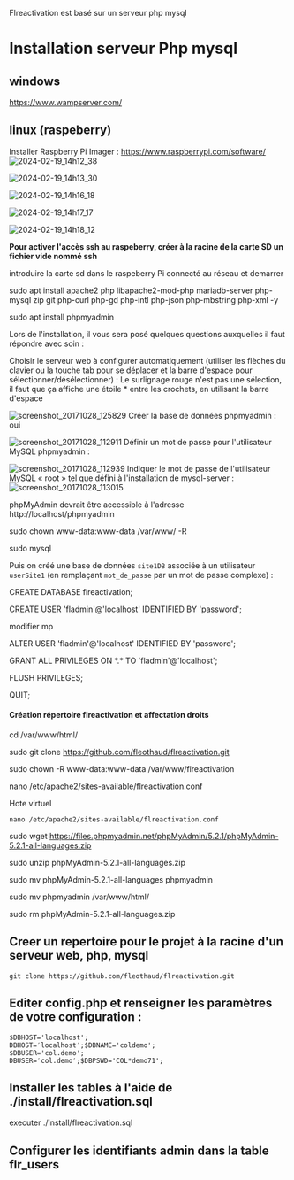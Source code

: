 Flreactivation est basé sur un serveur php mysql

# Installation serveur Php mysql

## windows
https://www.wampserver.com/

## linux (raspeberry)
Installer Raspberry Pi Imager : https://www.raspberrypi.com/software/
![2024-02-19_14h12_38](https://github.com/fleothaud/flreactivation/assets/16253157/3bff484e-0992-48ca-816d-ce103b9099b0)

![2024-02-19_14h13_30](https://github.com/fleothaud/flreactivation/assets/16253157/403e2b73-c5c4-4acf-ab08-e8966531fa2d)

![2024-02-19_14h16_18](https://github.com/fleothaud/flreactivation/assets/16253157/448d9662-84c4-4012-b2d9-7ae1c2424434)

![2024-02-19_14h17_17](https://github.com/fleothaud/flreactivation/assets/16253157/e0f3e082-a477-4e2e-b6de-99cb6dc777b7)

![2024-02-19_14h18_12](https://github.com/fleothaud/flreactivation/assets/16253157/e0fdcde4-e93a-4dfc-9287-34570162059c)


**Pour activer l'accès ssh au raspeberry, créer à la racine de la carte SD un fichier vide nommé ssh**


introduire la carte sd dans le raspeberry Pi connecté au réseau et demarrer



sudo apt install apache2 php libapache2-mod-php mariadb-server php-mysql zip git php-curl php-gd php-intl php-json php-mbstring php-xml -y

sudo apt install phpmyadmin

Lors de l'installation, il vous sera posé quelques questions auxquelles il faut répondre avec soin :

Choisir le serveur web à configurer automatiquement (utiliser les flèches du clavier ou la touche tab pour se déplacer et la barre d'espace pour sélectionner/désélectionner) :
Le surlignage rouge n'est pas une sélection, il faut que ça affiche une étoile * entre les crochets, en utilisant la barre d'espace


![screenshot_20171028_125829](https://github.com/fleothaud/flreactivation/assets/16253157/bc5ef7e4-cbb7-4fd7-b4ee-26e27fd876ea)
Créer la base de données phpmyadmin : oui

![screenshot_20171028_112911](https://github.com/fleothaud/flreactivation/assets/16253157/dade38ad-f0d9-426d-8bb8-9a87eee2a3c6)
Définir un mot de passe pour l'utilisateur MySQL phpmyadmin :

![screenshot_20171028_112939](https://github.com/fleothaud/flreactivation/assets/16253157/997c5731-399d-440e-bb67-d62bc4144902)
Indiquer le mot de passe de l'utilisateur MySQL « root » tel que défini à l'installation de mysql-server :
![screenshot_20171028_113015](https://github.com/fleothaud/flreactivation/assets/16253157/316a3ab6-728c-4af9-b266-8106460b20ef)

phpMyAdmin devrait être accessible à l'adresse http://localhost/phpmyadmin

sudo chown www-data:www-data /var/www/ -R

sudo mysql

Puis on créé une base de données `site1DB` associée à un utilisateur `userSite1` (en remplaçant `mot_de_passe` par un mot de passe complexe) :

CREATE DATABASE flreactivation; 

CREATE USER 'fladmin'@'localhost' IDENTIFIED BY 'password'; 

modifier mp 

ALTER USER 'fladmin'@'localhost' IDENTIFIED BY 'password';

GRANT ALL PRIVILEGES ON \*.\* TO 'fladmin'@'localhost'; 

FLUSH PRIVILEGES; 

QUIT;

#### Création répertoire flreactivation et affectation droits

cd /var/www/html/

sudo git clone https://github.com/fleothaud/flreactivation.git

sudo chown -R www-data:www-data /var/www/flreactivation

nano /etc/apache2/sites-available/flreactivation.conf

Hote virtuel

```
nano /etc/apache2/sites-available/flreactivation.conf
```

sudo wget https://files.phpmyadmin.net/phpMyAdmin/5.2.1/phpMyAdmin-5.2.1-all-languages.zip

sudo unzip phpMyAdmin-5.2.1-all-languages.zip

sudo mv phpMyAdmin-5.2.1-all-languages phpmyadmin

sudo mv phpmyadmin /var/www/html/

sudo rm phpMyAdmin-5.2.1-all-languages.zip

## Creer un repertoire pour le projet à la racine d'un serveur web, php, mysql

`git clone https://github.com/fleothaud/flreactivation.git`

## Editer config.php et renseigner les paramètres de votre configuration :

```
$DBHOST='localhost';
DBHOST=′localhost′;$DBNAME='coldemo';
$DBUSER='col.demo';
DBUSER=′col.demo′;$DBPSWD='COL*demo71';
```

## Installer les tables à l'aide de ./install/flreactivation.sql

executer ./install/flreactivation.sql

## Configurer les identifiants admin dans la table flr_users

